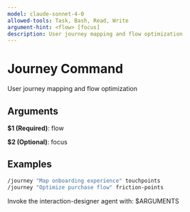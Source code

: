 ```yaml
---
model: claude-sonnet-4-0
allowed-tools: Task, Bash, Read, Write
argument-hint: <flow> [focus]
description: User journey mapping and flow optimization
---
```


# Journey Command

User journey mapping and flow optimization

## Arguments

**$1 (Required)**: flow

**$2 (Optional)**: focus

## Examples

```bash
/journey "Map onboarding experience" touchpoints
/journey "Optimize purchase flow" friction-points
```

Invoke the interaction-designer agent with: $ARGUMENTS
